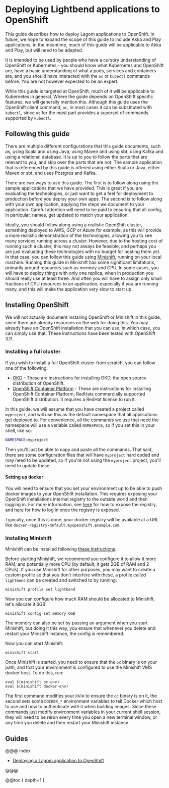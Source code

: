 # Deploying Lightbend applications to OpenShift

This guide describes how to deploy Lagom applications to OpenShift. In future, we hope to expand the scope of this guide to include Akka and Play applications, in the meantime, much of this guide will be applicable to Akka and Play, but will need to be adapted.

It is intended to be used by people who have a cursory understanding of OpenShift or Kubernetes - you should know what Kubernetes and OpenShift are, have a basic understanding of what a pods, services and containers are, and you should have interacted with the `oc` or `kubectl` commands before. You are not however expected to be an expert.

While this guide is targeted at OpenShift, much of it will be applicable to Kubernetes in general. Where the guide depends on OpenShift specific features, we will generally mention this. Although this guide uses the OpenShift client command, `oc`, in most cases it can be substituted with `kubectl`, since `oc` for the most part provides a superset of commands supported by `kubectl`.

## Following this guide

There are multiple different configurations that this guide documents, such as, using Scala and using Java, using Maven and using sbt, using Kafka and using a relational database. It is up to you to follow the parts that are relevant to you, and skip over the parts that are not. The sample application that is referenced by this guide is offered using either Scala or Java, either Maven or sbt, and uses Postgres and Kafka.

There are two ways to use this guide. The first is to follow along using the sample applications that we have provided. This is great if you are evaluating the technologies, or just want to get a feel for deployment to production before you deploy your own apps. The second is to follow along with your own application, applying the steps we document to your application. Careful attention will need to be paid to ensuring that all config, in particular, names, get updated to match your application.

Ideally, you should follow along using a realistic OpenShift cluster, something deployed to AWS, GCP or Azure for example, as this will provide a more realistic demonstration of the technologies, allowing you to see many services running across a cluster. However, due to the hosting cost of running such a cluster, this may not always be feasible, and perhaps you are just evaluating these technologies with no budget for hosting them yet. In that case, you can follow this guide using [Minishift](https://www.okd.io/minishift/), running on your local machine. Running this guide in Minishift has some significant limitations, primarily around resources such as memory and CPU. In some cases, you will have to deploy things with only one replica, when in production you should really use at least three. And often you will have to assign only small fractions of CPU resources to an application, especially if you are running many, and this will make the application very slow to start up.

## Installing OpenShift

We will not actually document installing OpenShift or Minishift in this guide, since there are already resources on the web for doing this. You may already have an OpenShift installation that you can use, in which case, you can simply use that. These instructions have been tested with OpenShift 3.11.

### Installing a full cluster

If you wish to install a full OpenShift cluster from scratch, you can follow one of the following:

* [OKD](https://docs.okd.io/latest/getting_started/administrators.html) - These are instructions for installing OKD, the open source distribution of OpenShift.
* [OpenShift Container Platform](https://docs.openshift.com/container-platform/latest/getting_started/install_openshift.html) - These are instructions for installing OpenShift Container Platform, RedHats commercially supported OpenShift distribution. It requires a RedHat license to run it.

In this guide, we will assume that you have created a project called `myproject`, and will use this as the default namespace that all applications get deployed to. For convenience, all the commands we use that need the namespace will use a variable called `NAMESPACE`, so if you set this in your shell, like so:

```sh
NAMESPACE=myproject
```

Then you'll just be able to copy and paste all the commands. That said, there are some configuration files that will have `myproject` hard coded and may need to be updated, so if you're not using the `myproject` project, you'll need to update these.

#### Setting up docker

You will need to ensure that you set your environment up to be able to push docker images to your OpenShift installation. This requires exposing your OpenShift installations internal registry to the outside world and then logging in. For more information, see [here](https://docs.openshift.com/container-platform/latest/dev_guide/managing_images.html#accessing-the-internal-registry) for how to expose the registry, and [here](https://docs.openshift.com/container-platform/latest/install_config/registry/accessing_registry.html#access-logging-in-to-the-registry) for how to log in once the registry is exposed.

Typically, once this is done, your docker registry will be available at a URL like `docker-registry-default.myopenshift.example.com`.

### Installing Minishift

Minishift can be installed following [these instructions](https://docs.okd.io/latest/minishift/getting-started/installing.html).

Before starting Minishift, we recommend you configure it to allow it more RAM, and potentially more CPU (by default, it gets 2GB of RAM and 2 CPUs). If you use Minishift for other purposes, you may want to create a custom profile so that you don't interfere with these, a profile called `lightbend` can be created and switched to by running:

```
minishift profile set lightbend
```

Now you can configure how much RAM should be allocated to Minishift, let's allocate it 6GB:

```
minishift config set memory 6GB
```

The memory can also be set by passing an argument when you start Minishift, but doing it this way, you ensure that whenever you delete and restart your Minishift instance, the config is remembered.

Now you can start Minishift:

```
minishift start
```

Once Minishift is started, you need to ensure that the `oc` binary is on your path, and that your environment is configured to use the Minishift VMS docker host. To do this, run:

```
eval $(minishift oc-env)
eval $(minishift docker-env)
```

The first command modifies your `PATH` to ensure the `oc` binary is on it, the second sets some `DOCKER_*` environment variables to tell Docker which host to use and how to authenticate with it when building images. Since these commands just modify environment variables in your current shell session, they will need to be rerun every time you open a new terminal window, or any time you delete and then restart your Minishift instance.

## Guides

@@@ index

* [Deploying a Lagom application to OpenShift](lagom/index.md)

@@@

@@toc { depth=1 }
